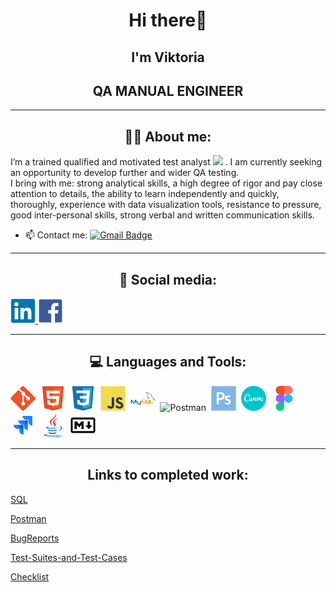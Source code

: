 <h1 align= "center">Hi there👋</h1>
<h2 align= "center">I'm Viktoria</h2>
<h2 align= "center">QA MANUAL ENGINEER</h2> 

---

### <h2 align= "center"> :man_technologist: About me: </h2> 

I’m a trained qualified and motivated test analyst <img src="https://media.giphy.com/media/WUlplcMpOCEmTGBtBW/giphy.gif" width="30px"> . I am currently seeking an opportunity to develop further and wider QA testing.  
I bring with me: strong analytical skills, a high degree of rigor and pay close attention to details, the ability to learn independently and quickly, thoroughly, experience with data visualization tools, resistance to pressure, good inter-personal skills, strong verbal and written communication skills.


- :mailbox: Contact me: [![Gmail Badge](https://img.shields.io/badge/-Gmail-red?style=flat&logo=Gmail&logoColor=white)](mailto:malenbkaja94@gmail.com)

---

### <h2 align= "center"> 🤝 Social media: </h2> 

  <div id="badges">
    <a href="https://www.linkedin.com/in/viktoria-ivanova-a82868183/" target="_blank">
      <img src="https://github.com/devicons/devicon/blob/master/icons/linkedin/linkedin-original.svg" width="40" height="40" alt="linkedin" />
    </a>
    <a href="https://www.facebook.com/viktoria.ivanova.7965/" target="_blank">
      <img src="https://github.com/devicons/devicon/blob/master/icons/facebook/facebook-plain.svg" width="40" height="40" alt="facebook" />
  </a>
  </div>

---

### <h2 align= "center"> 💻 Languages and Tools: </h2>

<div>
  <img src="https://github.com/devicons/devicon/blob/master/icons/git/git-original.svg" title="Git" alt="Git" width="40" height="40"/>&nbsp
  <img src="https://github.com/devicons/devicon/blob/master/icons/html5/html5-original.svg" title="HTML5" alt="HTML" width="40" height="40"/>&nbsp
  <img src="https://github.com/devicons/devicon/blob/master/icons/css3/css3-original.svg" title="CSS" alt="CSS" width="40" height="40"/>&nbsp
  <img src="https://github.com/devicons/devicon/blob/master/icons/javascript/javascript-original.svg" title="Javascript" alt="Javascript" width="40" height="40"/>&nbsp
  <img src="https://github.com/devicons/devicon/blob/master/icons/mysql/mysql-original-wordmark.svg" title="MySQL" alt="MySQL" width="40" height="40"/>&nbsp
  <img src="https://cdn.icon-icons.com/icons2/3053/PNG/512/postman_alt_macos_bigsur_icon_189814.png" title="Postman" alt="Postman" width="40" height="40"/>&nbsp
  <img src="https://github.com/devicons/devicon/blob/master/icons/photoshop/photoshop-plain.svg" title="Photoshop" alt="Photoshop" width="40" height="40"/>&nbsp;
  <img src="https://github.com/devicons/devicon/blob/master/icons/canva/canva-original.svg" title="Canva" alt="Canva" width="40" height="40"/>&nbsp;
  <img src="https://github.com/devicons/devicon/blob/master/icons/figma/figma-original.svg" title="Figma" alt="Figma" width="40" height="40"/>&nbsp;
  <img src="https://github.com/devicons/devicon/blob/master/icons/jira/jira-original.svg" title="Jira" alt="Jira" width="40" height="40"/>&nbsp;
  <img src="https://github.com/devicons/devicon/blob/master/icons/java/java-original.svg" title="Java" alt="Java" width="40" height="40"/>&nbsp;
  <img src="https://github.com/devicons/devicon/blob/master/icons/markdown/markdown-original.svg" title="Markdown" alt="Markdown" width="40" height="40"/>&nbsp;
</div>

---

### <h2 align= "center">  Links to completed work: </h2>

[SQL](https://github.com/Viktroria94/SQL-Queries)

[Postman](https://github.com/Viktroria94/Postman-Collections)

[BugReports](https://github.com/Viktroria94/Bug-Reports)

[Test-Suites-and-Test-Cases](https://github.com/Viktroria94/Test-Suites-and-Test-Cases)

[Checklist](https://github.com/Viktroria94/Checklist)



